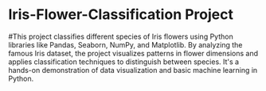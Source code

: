 # Iris-Flower-Classification Project
#This project classifies different species of Iris flowers using Python libraries like Pandas, Seaborn, NumPy, and Matplotlib. By analyzing the famous Iris dataset, the project visualizes patterns in flower dimensions and applies classification techniques to distinguish between species. It's a hands-on demonstration of data visualization and basic machine learning in Python.

